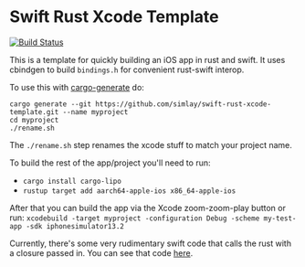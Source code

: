 # Swift Rust Xcode Template

[![Build Status](https://github.com/simlay/swift-rust-xcode-template/workflows/Template/badge.svg)](https://github.com/simlay/swift-rust-xcode-template/actions)

This is a template for quickly building an iOS app in rust and swift. It uses
cbindgen to build `bindings.h` for convenient rust-swift interop.

To use this with [cargo-generate](https://github.com/ashleygwilliams/cargo-generate) do:
```
cargo generate --git https://github.com/simlay/swift-rust-xcode-template.git --name myproject
cd myproject
./rename.sh
```

The `./rename.sh` step renames the xcode stuff to match your project name.

To build the rest of the app/project you'll need to run:
* `cargo install cargo-lipo`
* `rustup target add aarch64-apple-ios x86_64-apple-ios`

After that you can build the app via the Xcode zoom-zoom-play button or run:
`xcodebuild -target myproject -configuration Debug -scheme my-test-app -sdk iphonesimulator13.2`

Currently, there's some very rudimentary swift code that calls the rust with a
closure passed in. You can see that code
[here](https://github.com/simlay/swift-rust-xcode-template/blob/74e90a61aa63dc7d2fac37b3a4f7cec17fd81171/swift-rust-xcode-template/AppDelegate.swift#L18-L29).
